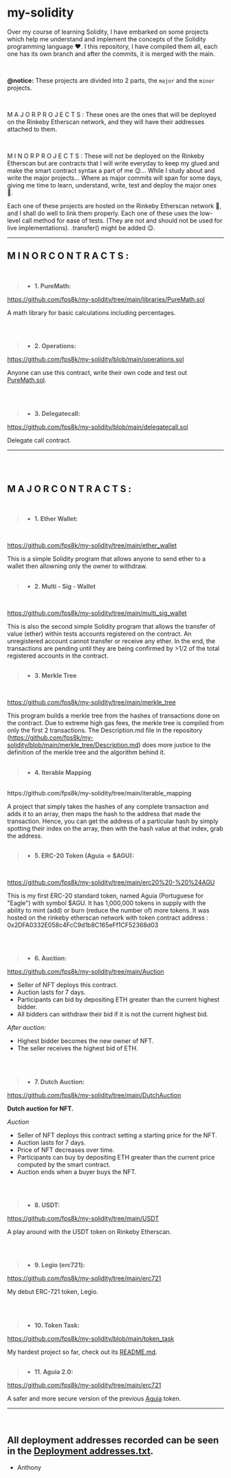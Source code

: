 # **my-solidity**

Over my course of learning Solidity, I have embarked on some projects which help me understand and implement the concepts of the Solidity programming language ❤.
I this repository, I have compiled them all, each one has its own branch and after the commits, it is merged with the main.

<br/>

**@notice:**
  These projects are divided into 2 parts, the `major` and the `minor` projects.

<br/>

  M A J O R   P R O J E C T S :
    These ones are the ones that will be deployed on the Rinkeby Etherscan network, and they will have their addresses attached to them.

<br/>

  M I N O R   P R O J E C T S :
    These will not be deployed on the Rinkeby Etherscan but are contracts that I will write everyday to keep my glued and make the smart contract syntax a part of me 😌...
    While I study about and write the major projects...
    Where as major commits will span for some days, giving me time to learn, understand, write, test and deploy the major ones 🤗.

  Each one of these projects are hosted on the Rinkeby Etherscan network 🚀, and I shall do well to link them properly.
  Each one of these uses the low-level call method for ease of tests. (They are not and should not be used for live implementations).
  .transfer() might be added 😉.

---

## **M I N O R   C O N T R A C T S :** 

<br/>


> - **1. PureMath:**

https://github.com/fps8k/my-solidity/tree/main/libraries/PureMath.sol

A math library for basic calculations including percentages.

##

<br/>

> - **2. Operations:**

https://github.com/fps8k/my-solidity/blob/main/operations.sol

Anyone can use this contract, write their own code and test out <a href="https://github.com/fps8k/my-solidity/blob/main/libraries/PureMath.sol">PureMath.sol</a>.

##

<br/>

> - **3. Delegatecall:**

https://github.com/fps8k/my-solidity/blob/main/delegatecall.sol

Delegate call contract.

---

<br/><br/>

## **M A J O R   C O N T R A C T S :**

<br/>


> - **1. Ether Wallet:**

<br/>

https://github.com/fps8k/my-solidity/tree/main/ether_wallet

This is a simple Solidity program that allows anyone to send ether to a wallet then allowning only the owner to withdraw.


##

> - **2. Multi - Sig - Wallet**

<br/>

https://github.com/fps8k/my-solidity/tree/main/multi_sig_wallet

This is also the second simple Solidity program that allows the transfer of value (ether) within tests accounts registered on the contract. An unregistered account cannot transfer or receive any ether. In the end, the transactions are pending until they are being confirmed by >1/2 of the total registered accounts in the contract.


##

> - **3. Merkle Tree**

<br/>

https://github.com/fps8k/my-solidity/tree/main/merkle_tree

This program builds a merkle tree from the hashes of transactions done on the contract. Due to extreme high gas fees, the merkle tree is compiled from only the first 2 transactions.
The Description.md file in the repository (https://github.com/fps8k/my-solidity/blob/main/merkle_tree/Description.md) does more justice to the definition of the merkle tree and the algorithm behind it.


##

> - **4. Iterable Mapping**

<br/>
https://github.com/fps8k/my-solidity/tree/main/iterable_mapping

A project that simply takes the hashes of any complete transaction and adds it to an array, then maps the hash to the address that made the transaction. Hence, you can get the address of a particular hash by simply spotting their index on the array, then with the hash value at that index, grab the address.


##

> - **5. ERC-20 Token (Aguia -> $AGU):**

<br/>

https://github.com/fps8k/my-solidity/tree/main/erc20%20-%20%24AGU

This is my first ERC-20 standard token, named Aguia (Portuguese for "Eagle") with symbol $AGU. It has 1,000,000 tokens in supply with the ability to mint (add) or burn (reduce the number of) more tokens. It was hosted on the rinkeby etherscan network with token contract address : 0x2DFA0332E058c4FcC9d1b8C165eFf1CF52368d03


##

<br/>

> - **6. Auction:**

https://github.com/fps8k/my-solidity/tree/main/Auction

- Seller of NFT deploys this contract.
- Auction lasts for 7 days.
- Participants can bid by depositing ETH greater than the current highest bidder.
- All bidders can withdraw their bid if it is not the current highest bid.

*After auction:*
- Highest bidder becomes the new owner of NFT.
- The seller receives the highest bid of ETH.

##

<br/>

> - **7. Dutch Auction:**

https://github.com/fps8k/my-solidity/tree/main/DutchAuction

**Dutch auction for NFT.**

*Auction*
- Seller of NFT deploys this contract setting a starting price for the NFT.
- Auction lasts for 7 days.
- Price of NFT decreases over time.
- Participants can buy by depositing ETH greater than the current price computed by the smart contract.
- Auction ends when a buyer buys the NFT.

##

<br/>

> - **8. USDT:**

https://github.com/fps8k/my-solidity/tree/main/USDT

A play around with the USDT token on Rinkeby Etherscan.

##

<br/>

> - **9. Legio (erc721):**

https://github.com/fps8k/my-solidity/tree/main/erc721

My debut ERC-721 token, Legio.

##

<br/>

> - **10. Token Task:**

https://github.com/fps8k/my-solidity/blob/main/token_task

My hardest project so far, check out its <a href="https://github.com/fps8k/my-solidity/blob/main/token_task/README.md">README.md</a>.

##

> - **11. Aguia 2.0:**

https://github.com/fps8k/my-solidity/tree/main/erc721

A safer and more secure version of the previous <a href="https://github.com/fps8k/my-solidity/tree/main/erc20%20-%20%24AGU">Aguia</a> token.

---

<br/>

## All deployment addresses recorded can be seen in the <a href="https://github.com/fps8k/my-solidity/blob/main/Deployment Addresses.txt">Deployment addresses.txt</a>.

- Anthony
